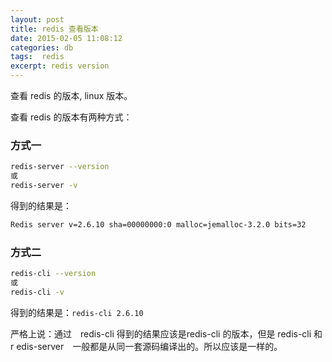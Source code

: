 ```yaml
---
layout: post
title: redis 查看版本
date: 2015-02-05 11:08:12
categories: db
tags:  redis
excerpt: redis version
---
```


查看 redis 的版本, linux 版本。

查看 redis 的版本有两种方式：

### 方式一

```sh 
redis-server --version 
或 
redis-server -v 
```

得到的结果是：

```sh
Redis server v=2.6.10 sha=00000000:0 malloc=jemalloc-3.2.0 bits=32
```

### 方式二

```sh
redis-cli --version 
或
redis-cli -v
```

得到的结果是：`redis-cli 2.6.10`

严格上说：通过　redis-cli 得到的结果应该是redis-cli 的版本，但是 redis-cli 和r edis-server　一般都是从同一套源码编译出的。所以应该是一样的。

